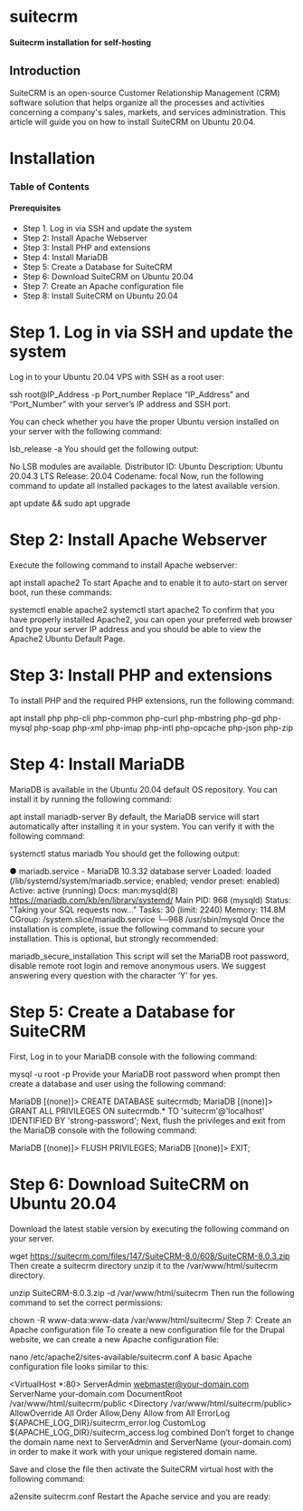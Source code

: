 # suitecrm
 #### Suitecrm installation for self-hosting
 
## Introduction

SuiteCRM is an open-source Customer Relationship Management (CRM) software solution that helps organize all the processes and activities concerning a company's sales, markets, and services administration. This article will guide you on how to install SuiteCRM on Ubuntu 20.04. 

# Installation

### Table of Contents

#### Prerequisites
* Step 1. Log in via SSH and update the system
* Step 2: Install Apache Webserver
* Step 3: Install PHP and extensions
* Step 4: Install MariaDB
* Step 5: Create a Database for SuiteCRM
* Step 6: Download SuiteCRM on Ubuntu 20.04
* Step 7: Create an Apache configuration file
* Step 8: Install SuiteCRM on Ubuntu 20.04

# Step 1. Log in via SSH and update the system
Log in to your Ubuntu 20.04 VPS with SSH as a root user:

ssh root@IP_Address -p Port_number
Replace “IP_Address” and “Port_Number” with your server’s IP address and SSH port.

You can check whether you have the proper Ubuntu version installed on your server with the following command:

lsb_release -a
You should get the following output:

No LSB modules are available.
Distributor ID: Ubuntu
Description: Ubuntu 20.04.3 LTS
Release: 20.04
Codename: focal
Now, run the following command to update all installed packages to the latest available version.

apt update && sudo apt upgrade
# Step 2: Install Apache Webserver
Execute the following command to install Apache webserver:

apt install apache2
To start Apache and to enable it to auto-start on server boot, run these commands:

systemctl enable apache2
systemctl start apache2
To confirm that you have properly installed Apache2, you can open your preferred web browser and type your server IP address and you should be able to view the Apache2 Ubuntu Default Page.

# Step 3: Install PHP and extensions
To install PHP and the required PHP extensions, run the following command:

apt install php php-cli php-common php-curl php-mbstring php-gd php-mysql php-soap php-xml php-imap php-intl php-opcache php-json php-zip

# Step 4: Install MariaDB
MariaDB is available in the Ubuntu 20.04 default OS repository. You can install it by running the following command:

apt install mariadb-server
By default, the MariaDB service will start automatically after installing it in your system. You can verify it with the following command:

systemctl status mariadb
You should get the following output:

● mariadb.service - MariaDB 10.3.32 database server
Loaded: loaded (/lib/systemd/system/mariadb.service; enabled; vendor preset: enabled)
Active: active (running)
Docs: man:mysqld(8)
https://mariadb.com/kb/en/library/systemd/
Main PID: 968 (mysqld)
Status: "Taking your SQL requests now..."
Tasks: 30 (limit: 2240)
Memory: 114.8M
CGroup: /system.slice/mariadb.service
└─968 /usr/sbin/mysqld
Once the installation is complete, issue the following command to secure your installation. This is optional, but strongly recommended:

mariadb_secure_installation
This script will set the MariaDB root password, disable remote root login and remove anonymous users. We suggest answering every question with the character ‘Y’ for yes.

# Step 5: Create a Database for SuiteCRM
First, Log in to your MariaDB console with the following command:

mysql -u root -p
Provide your MariaDB root password when prompt then create a database and user using the following command:

MariaDB [(none)]> CREATE DATABASE suitecrmdb;
MariaDB [(none)]> GRANT ALL PRIVILEGES ON suitecrmdb.* TO 'suitecrm'@'localhost' IDENTIFIED BY 'strong-password';
Next, flush the privileges and exit from the MariaDB console with the following command:

MariaDB [(none)]> FLUSH PRIVILEGES;
MariaDB [(none)]> EXIT;


# Step 6: Download SuiteCRM on Ubuntu 20.04
Download the latest stable version by executing the following command on your server.

wget https://suitecrm.com/files/147/SuiteCRM-8.0/608/SuiteCRM-8.0.3.zip
Then create a suitecrm directory unzip it to the  /var/www/html/suitecrm directory.

unzip SuiteCRM-8.0.3.zip -d /var/www/html/suitecrm
Then run the following command to set the correct permissions:

chown -R www-data:www-data /var/www/html/suitecrm/
Step 7: Create an Apache configuration file
To create a new configuration file for the Drupal website, we can create a new Apache configuration file:

nano /etc/apache2/sites-available/suitecrm.conf
A basic Apache configuration file looks similar to this:

<VirtualHost *:80>
   ServerAdmin webmaster@your-domain.com
   ServerName your-domain.com
   DocumentRoot /var/www/html/suitecrm/public
   <Directory /var/www/html/suitecrm/public>
       AllowOverride All
       Order Allow,Deny
       Allow from All
   </Directory>
   ErrorLog ${APACHE_LOG_DIR}/suitecrm_error.log
   CustomLog ${APACHE_LOG_DIR}/suitecrm_access.log combined
</VirtualHost>
Don’t forget to change the domain name next to ServerAdmin and ServerName (your-domain.com) in order to make it work with your unique registered domain name.

Save and close the file then activate the SuiteCRM virtual host with the following command:

a2ensite suitecrm.conf
Restart the Apache service and you are ready:
